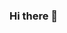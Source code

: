 ### Hi there 👋

<!--
**phamhoanghuy1710/phamhoanghuy1710** is a ✨ _special_ ✨ repository because its `README.md` (this file) appears on your GitHub profile.

Here are some ideas to get you started:

- 🔭 I’m a student 
- 🌱 I come from Viet Nam
- 🌱 I’m currently learning at Ho Chi Minh city University if Technocal Educaion
- 📫 How to reach me: at Ho Chi Minh city
- 😄 I love you 
- ⚡ Fun fact: I like "Pho",it's popular dish in Viet Nam
-->
